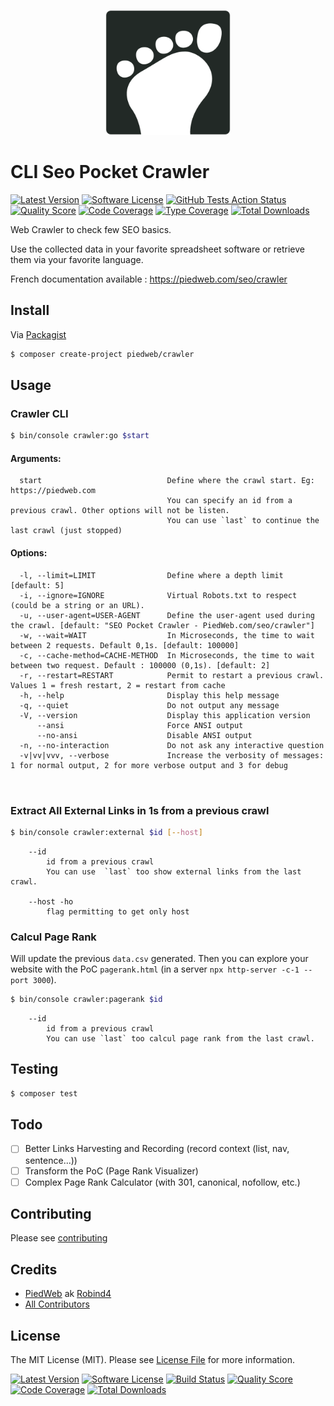 <p align="center"><a href="https://dev.piedweb.com">
<img src="https://raw.githubusercontent.com/PiedWeb/piedweb-devoluix-theme/master/src/img/logo_title.png" width="200" height="200" alt="Open Source Package" />
</a></p>

# CLI Seo Pocket Crawler

[![Latest Version](https://img.shields.io/github/tag/PiedWeb/Crawler.svg?style=flat&label=release)](https://github.com/PiedWeb/Crawler/tags)
[![Software License](https://img.shields.io/badge/license-MIT-brightgreen.svg?style=flat)](LICENSE)
[![GitHub Tests Action Status](https://img.shields.io/github/workflow/status/PiedWeb/Crawler/Tests?label=tests)](https://github.com/PiedWeb/PiedWeb/actions)
[![Quality Score](https://img.shields.io/scrutinizer/g/PiedWeb/PiedWeb.svg?style=flat)](https://scrutinizer-ci.com/g/PiedWeb/PiedWeb)
[![Code Coverage](https://codecov.io/gh/PiedWeb/PiedWeb/branch/main/graph/badge.svg)](https://codecov.io/gh/PiedWeb/PiedWeb/branch/main)
[![Type Coverage](https://shepherd.dev/github/PiedWeb/PiedWeb/coverage.svg)](https://shepherd.dev/github/PiedWeb/PiedWeb)
[![Total Downloads](https://img.shields.io/packagist/dt/piedweb/crawler.svg?style=flat)](https://packagist.org/packages/piedweb/crawler)

Web Crawler to check few SEO basics.

Use the collected data in your favorite spreadsheet software or retrieve them via your favorite language.

French documentation available :
https://piedweb.com/seo/crawler

## Install

Via [Packagist](https://img.shields.io/packagist/dt/piedweb/crawler.svg?style=flat)

```bash
$ composer create-project piedweb/crawler
```

## Usage

### Crawler CLI

```bash
$ bin/console crawler:go $start
```

#### Arguments:

```
  start                            Define where the crawl start. Eg: https://piedweb.com
                                   You can specify an id from a previous crawl. Other options will not be listen.
                                   You can use `last` to continue the last crawl (just stopped)
```

#### Options:

```
  -l, --limit=LIMIT                Define where a depth limit [default: 5]
  -i, --ignore=IGNORE              Virtual Robots.txt to respect (could be a string or an URL).
  -u, --user-agent=USER-AGENT      Define the user-agent used during the crawl. [default: "SEO Pocket Crawler - PiedWeb.com/seo/crawler"]
  -w, --wait=WAIT                  In Microseconds, the time to wait between 2 requests. Default 0,1s. [default: 100000]
  -c, --cache-method=CACHE-METHOD  In Microseconds, the time to wait between two request. Default : 100000 (0,1s). [default: 2]
  -r, --restart=RESTART            Permit to restart a previous crawl. Values 1 = fresh restart, 2 = restart from cache
  -h, --help                       Display this help message
  -q, --quiet                      Do not output any message
  -V, --version                    Display this application version
      --ansi                       Force ANSI output
      --no-ansi                    Disable ANSI output
  -n, --no-interaction             Do not ask any interactive question
  -v|vv|vvv, --verbose             Increase the verbosity of messages: 1 for normal output, 2 for more verbose output and 3 for debug



```

### Extract All External Links in 1s from a previous crawl

```bash
$ bin/console crawler:external $id [--host]
```

```
    --id
        id from a previous crawl
        You can use  `last` too show external links from the last crawl.

    --host -ho
        flag permitting to get only host
```

### Calcul Page Rank

Will update the previous `data.csv` generated. Then you can explore your website with the PoC `pagerank.html`
(in a server `npx http-server -c-1 --port 3000`).

```bash
$ bin/console crawler:pagerank $id
```

```
    --id
        id from a previous crawl
        You can use `last` too calcul page rank from the last crawl.
```

## Testing

```bash
$ composer test
```

## Todo

- [ ] Better Links Harvesting and Recording (record context (list, nav, sentence...))
- [ ] Transform the PoC (Page Rank Visualizer)
- [ ] Complex Page Rank Calculator (with 301, canonical, nofollow, etc.)

## Contributing

Please see [contributing](https://dev.piedweb.com/contributing)

## Credits

- [PiedWeb](https://piedweb.com) ak [Robind4](https://twitter.com/Robind4)
- [All Contributors](https://github.com/PiedWeb/:package_skake/graphs/contributors)

## License

The MIT License (MIT). Please see [License File](LICENSE) for more information.

[![Latest Version](https://img.shields.io/github/tag/PiedWeb/PiedWeb.svg?style=flat&label=release)](https://github.com/PiedWeb/PiedWeb/tags)
[![Software License](https://img.shields.io/badge/license-MIT-brightgreen.svg?style=flat)](https://github.com/PiedWeb/PiedWeb/blob/master/LICENSE)
[![Build Status](https://img.shields.io/travis/PiedWeb/PiedWeb/master.svg?style=flat)](https://travis-ci.org/PiedWeb/PiedWeb)
[![Quality Score](https://img.shields.io/scrutinizer/g/PiedWeb/PiedWeb.svg?style=flat)](https://scrutinizer-ci.com/g/PiedWeb/PiedWeb)
[![Code Coverage](https://img.shields.io/scrutinizer/coverage/g/PiedWeb/PiedWeb.svg?style=flat)](https://scrutinizer-ci.com/g/PiedWeb/PiedWeb/code-structure)
[![Total Downloads](https://img.shields.io/packagist/dt/piedweb/crawler.svg?style=flat)](https://packagist.org/packages/piedweb/crawler)

